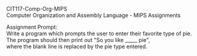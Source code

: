 CIT117-Comp-Org-MIPS  
Computer Organization and Assembly Language - MIPS Assignments

Assignment Prompt:  
Write a program which prompts the user to enter their favorite type of pie.  
The program should then print out "So you like _____ pie",  
where the blank line is replaced by the pie type entered. 
